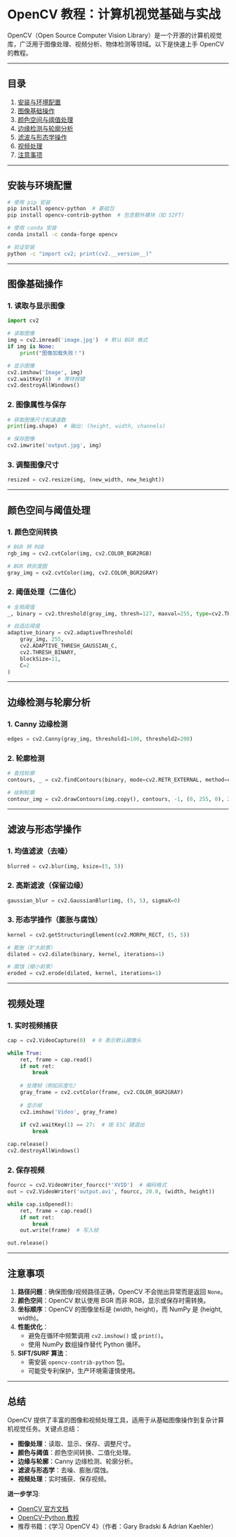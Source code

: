 # OpenCV 教程：计算机视觉基础与实战

OpenCV（Open Source Computer Vision Library）是一个开源的计算机视觉库，广泛用于图像处理、视频分析、物体检测等领域。以下是快速上手 OpenCV 的教程。

---

## 目录

1. [安装与环境配置](#安装与环境配置)  
2. [图像基础操作](#图像基础操作)  
3. [颜色空间与阈值处理](#颜色空间与阈值处理)  
4. [边缘检测与轮廓分析](#边缘检测与轮廓分析)  
5. [滤波与形态学操作](#滤波与形态学操作)  
6. [视频处理](#视频处理)  
7. [注意事项](#注意事项)  

---

## 安装与环境配置

```bash
# 使用 pip 安装
pip install opencv-python  # 基础包
pip install opencv-contrib-python  # 包含额外模块（如 SIFT）

# 使用 conda 安装
conda install -c conda-forge opencv

# 验证安装
python -c "import cv2; print(cv2.__version__)"
```

---

## 图像基础操作

### 1. 读取与显示图像

```python
import cv2

# 读取图像
img = cv2.imread('image.jpg')  # 默认 BGR 格式
if img is None:
    print("图像加载失败！")

# 显示图像
cv2.imshow('Image', img)
cv2.waitKey(0)  # 等待按键
cv2.destroyAllWindows()
```

### 2. 图像属性与保存

```python
# 获取图像尺寸和通道数
print(img.shape)  # 输出: (height, width, channels)

# 保存图像
cv2.imwrite('output.jpg', img)
```

### 3. 调整图像尺寸

```python
resized = cv2.resize(img, (new_width, new_height))
```

---

## 颜色空间与阈值处理

### 1. 颜色空间转换

```python
# BGR 转 RGB
rgb_img = cv2.cvtColor(img, cv2.COLOR_BGR2RGB)

# BGR 转灰度图
gray_img = cv2.cvtColor(img, cv2.COLOR_BGR2GRAY)
```

### 2. 阈值处理（二值化）

```python
# 全局阈值
_, binary = cv2.threshold(gray_img, thresh=127, maxval=255, type=cv2.THRESH_BINARY)

# 自适应阈值
adaptive_binary = cv2.adaptiveThreshold(
    gray_img, 255, 
    cv2.ADAPTIVE_THRESH_GAUSSIAN_C, 
    cv2.THRESH_BINARY, 
    blockSize=11, 
    C=2
)
```

---

## 边缘检测与轮廓分析

### 1. Canny 边缘检测

```python
edges = cv2.Canny(gray_img, threshold1=100, threshold2=200)
```

### 2. 轮廓检测

```python
# 查找轮廓
contours, _ = cv2.findContours(binary, mode=cv2.RETR_EXTERNAL, method=cv2.CHAIN_APPROX_SIMPLE)

# 绘制轮廓
contour_img = cv2.drawContours(img.copy(), contours, -1, (0, 255, 0), 2)
```

---

## 滤波与形态学操作

### 1. 均值滤波（去噪）

```python
blurred = cv2.blur(img, ksize=(5, 5))
```

### 2. 高斯滤波（保留边缘）

```python
gaussian_blur = cv2.GaussianBlur(img, (5, 5), sigmaX=0)
```

### 3. 形态学操作（膨胀与腐蚀）

```python
kernel = cv2.getStructuringElement(cv2.MORPH_RECT, (5, 5))

# 膨胀（扩大前景）
dilated = cv2.dilate(binary, kernel, iterations=1)

# 腐蚀（缩小前景）
eroded = cv2.erode(dilated, kernel, iterations=1)
```

---

## 视频处理

### 1. 实时视频捕获

```python
cap = cv2.VideoCapture(0)  # 0 表示默认摄像头

while True:
    ret, frame = cap.read()
    if not ret:
        break
    
    # 处理帧（例如灰度化）
    gray_frame = cv2.cvtColor(frame, cv2.COLOR_BGR2GRAY)
    
    # 显示帧
    cv2.imshow('Video', gray_frame)
    
    if cv2.waitKey(1) == 27:  # 按 ESC 键退出
        break

cap.release()
cv2.destroyAllWindows()
```

### 2. 保存视频

```python
fourcc = cv2.VideoWriter_fourcc(*'XVID')  # 编码格式
out = cv2.VideoWriter('output.avi', fourcc, 20.0, (width, height))

while cap.isOpened():
    ret, frame = cap.read()
    if not ret:
        break
    out.write(frame)  # 写入帧

out.release()
```

---

## 注意事项

1. **路径问题**：确保图像/视频路径正确，OpenCV 不会抛出异常而是返回 `None`。
2. **颜色空间**：OpenCV 默认使用 BGR 而非 RGB，显示或保存时需转换。
3. **坐标顺序**：OpenCV 的图像坐标是 (width, height)，而 NumPy 是 (height, width)。
4. **性能优化**：
   - 避免在循环中频繁调用 `cv2.imshow()` 或 `print()`。
   - 使用 NumPy 数组操作替代 Python 循环。
5. **SIFT/SURF 算法**：
   - 需安装 `opencv-contrib-python` 包。
   - 可能受专利保护，生产环境需谨慎使用。

---

## 总结

OpenCV 提供了丰富的图像和视频处理工具，适用于从基础图像操作到复杂计算机视觉任务。关键点总结：

- **图像处理**：读取、显示、保存、调整尺寸。
- **颜色与阈值**：颜色空间转换、二值化处理。
- **边缘与轮廓**：Canny 边缘检测、轮廓分析。
- **滤波与形态学**：去噪、膨胀/腐蚀。
- **视频处理**：实时捕获、保存视频。

**进一步学习**:
- [OpenCV 官方文档](https://docs.opencv.org/4.x/)
- [OpenCV-Python 教程](https://opencv-python-tutroals.readthedocs.io/en/latest/)
- 推荐书籍：《学习 OpenCV 4》（作者：Gary Bradski & Adrian Kaehler）
